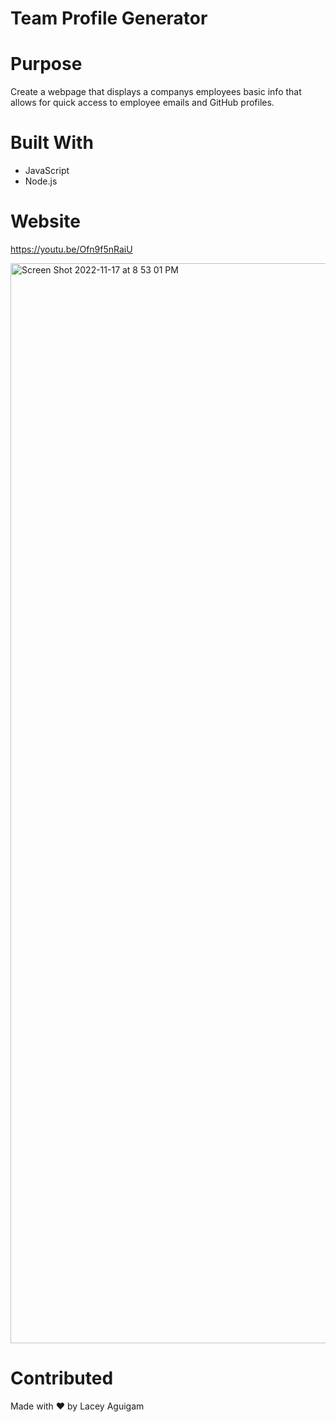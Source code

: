 # Team Profile Generator

# Purpose

Create a webpage that displays a companys employees basic info that allows for quick access to employee emails and GitHub profiles.


# Built With

- JavaScript 
- Node.js

# Website

https://youtu.be/Ofn9f5nRaiU

<img width="1728" alt="Screen Shot 2022-11-17 at 8 53 01 PM" src="https://user-images.githubusercontent.com/105749016/202619819-b703af6b-1635-4de8-be6e-b7e5f20cae9c.png">


# Contributed

Made with ❤️ by Lacey Aguigam
